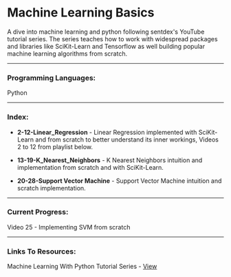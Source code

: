 # Machine Learning Basics

A dive into machine learning and python following sentdex's YouTube tutorial series.
The series teaches how to work with widespread packages and libraries like SciKit-Learn and Tensorflow as well building popular machine learning algorithms from scratch.

- - - -

### Programming Languages: ###
Python

- - - -

### Index: ###
* **2-12-Linear_Regression** - Linear Regression implemented with SciKit-Learn and from scratch to better understand its inner
                        workings, Videos 2 to 12 from playlist below.

* **13-19-K_Nearest_Neighbors** - K Nearest Neighbors intuition and implementation from scratch and with SciKit-Learn.

* **20-28-Support Vector Machine** - Support Vector Machine intuition and scratch implementation.

- - - -

### Current Progress: ###
Video 25 - Implementing SVM from scratch

- - - -

### Links To Resources: ###

Machine Learning With Python Tutorial Series - [View](https://www.youtube.com/playlist?list=PLQVvvaa0QuDfKTOs3Keq_kaG2P55YRn5v)
